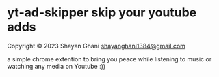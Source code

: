 # yt-ad-skipper skip your youtube adds 

Copyright © 2023 Shayan Ghani shayanghani1384@gmail.com

a simple chrome extention to bring you peace while listening to music or watching any media on Youtube :)) 

